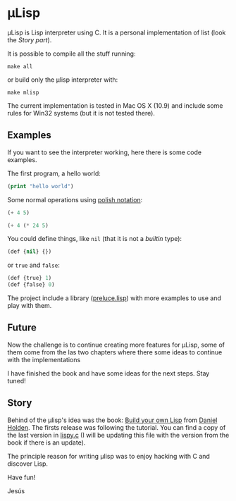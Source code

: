 µLisp
=====

µLisp is Lisp interpreter using C. It is a personal implementation of list (look the *Story part*).

It is possible to compile all the stuff running:

```
make all
```
or build only the µlisp interpreter with:
```
make mlisp
```
The current implementation is tested in Mac OS X (10.9) and include some rules for Win32 systems (but it is not tested there).

Examples
--------

If you want to see the interpreter working, here there is some code examples.

The first program, a hello world:

```lisp
(print "hello world")
```

Some normal operations using [polish notation](http://en.wikipedia.org/wiki/Polish_notation):

```lisp
(+ 4 5)
```

```lisp
(+ 4 (* 24 5)
```

You could define things, like ```nil``` (that it is not a *builtin* type):

```lisp
(def {nil} {})
```

or ```true``` and ```false```:

```lisp
(def {true} 1)
(def {false} 0)
```

The project include a library ([preluce.lisp](https://github.com/jenaiz/micro-lisp/blob/master/libs/prelude.lisp)) with more examples to use and play with them.

Future
------
Now the challenge is to continue creating more features for µLisp, some of them come from the las two chapters where there some ideas to continue with the implementations

I have finished the book and have some ideas for the next steps. Stay tuned!

Story
-----
Behind of the µlisp's idea was the book: [Build your own Lisp](http://buildyourownlisp.com) from [Daniel Holden](https://github.com/orangeduck). The firsts release was following the tutorial. You can find a copy of the last version in [lispy.c](https://github.com/jenaiz/micro-lisp/blob/master/lispy.c) (I will be updating this file with the version from the book if there is an update).

The principle reason for writing µlisp was to enjoy hacking with C and discover Lisp.

Have fun!

Jesús
